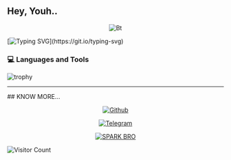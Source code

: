 ## Hey, Youh..

<p align="center"><img src="https://user-images.githubusercontent.com/49580304/110318584-81067880-7fc2-11eb-8391-152d308e7f2b.gif" alt="Bt">

  [![Typing SVG](https://readme-typing-svg.herokuapp.com?color=%23F70B10&size=27&lines=This+is+SPARKBRO;+𝙸t'𝚜+Not+𝙹ust+a+𝙽ame+𝙱ro;𝙸t'𝚜+a+𝙱rand;)](https://git.io/typing-svg)

### 💻 Languages and Tools

![trophy](https://skillicons.dev/icons?i=androidstudio,java,arduino,vscode,py,stackoverflow,git,github,mongodb,supabase&perline=18)
<hr>  
## KNOW MORE...
<p align="center"><a href="https://github.com/SPARKBRO><img title="SPARKBRO" src="https://github-readme-stats.vercel.app/api?username=SPARKBRO&show_icons=true&include_all_commits=true&theme=chartreuse-dark&cache_seconds=3200"></a>
</p>

<p align="center">
<a href="https://GitHub.com/SPARKBRO"><img title="Github" src="https://img.shields.io/badge/SPARKBRO-brightgreen?style=for-the-badge&logo=github"></a>



<p align="center">
<a href="https://t.me/SPA4KBRO"><img title="Telegram" src="https://img.shields.io/badge/Telegram-black?style=for-the-badge&logo=Telegram"></a>

<p align="center">
<a href="https://github.com/SPARKBRO"><img title="SPARK BRO" src="https://github-readme-stats.vercel.app/api/top-langs/?username=SPARKBRO&layout=compact"></a></p>

  
![Visitor Count](https://profile-counter.glitch.me/SPARKBRO/count.svg)

